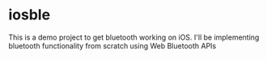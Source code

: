 # iosble
This is a demo project to get bluetooth working on iOS. I'll be implementing bluetooth functionality from scratch using Web Bluetooth APIs
